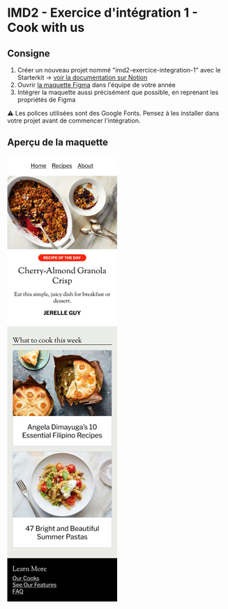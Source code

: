# IMD2 - Exercice d'intégration 1 - Cook with us

## Consigne

1. Créer un nouveau projet nommé "imd2-exercice-integration-1" avec le Starterkit → [voir la documentation sur Notion](https://www.notion.so/eikon-imd/Starterkit-710621ff272b47b1a604e9302077f614?pvs=4#3a604b29cee6433db00b4d8a13c2db7c)
2. Ouvrir [la maquette Figma](https://www.figma.com/design/CN0B6fNbL19Nhme0mT7fhk/imd2-exercice-integration-1?m=auto&t=ZKx8OiwNuKqQexzk-6) dans l'équipe de votre année
3. Intégrer la maquette aussi précisément que possible, en reprenant les propriétés de Figma

⚠️ Les polices utilisées sont des Google Fonts. Pensez à les installer dans votre projet avant de commencer l'intégration.

## Aperçu de la maquette

![](maquette.jpg)
